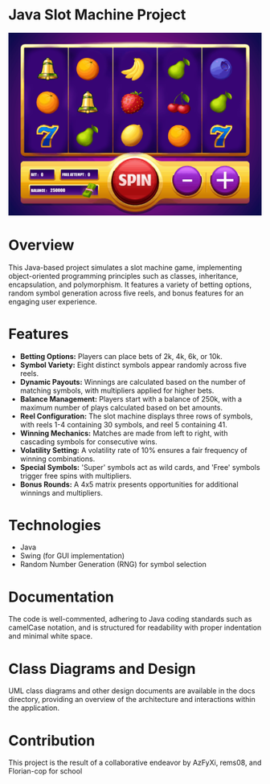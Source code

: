 # Java Slot Machine Project

![Alt text](SlotMachine.gif?raw=true "SlotMachine UI")

# Overview
This Java-based project simulates a slot machine game, implementing object-oriented programming principles such as classes, inheritance, encapsulation, and polymorphism. It features a variety of betting options, random symbol generation across five reels, and bonus features for an engaging user experience.

# Features
- **Betting Options:** Players can place bets of 2k, 4k, 6k, or 10k.
- **Symbol Variety:** Eight distinct symbols appear randomly across five reels.
- **Dynamic Payouts:** Winnings are calculated based on the number of matching symbols, with multipliers applied for higher bets.
- **Balance Management:** Players start with a balance of 250k, with a maximum number of plays calculated based on bet amounts.
- **Reel Configuration:** The slot machine displays three rows of symbols, with reels 1-4 containing 30 symbols, and reel 5 containing 41.
- **Winning Mechanics:** Matches are made from left to right, with cascading symbols for consecutive wins.
- **Volatility Setting:** A volatility rate of 10% ensures a fair frequency of winning combinations.
- **Special Symbols:** 'Super' symbols act as wild cards, and 'Free' symbols trigger free spins with multipliers.
- **Bonus Rounds:** A 4x5 matrix presents opportunities for additional winnings and multipliers.

# Technologies
- Java
- Swing (for GUI implementation)
- Random Number Generation (RNG) for symbol selection

# Documentation
The code is well-commented, adhering to Java coding standards such as camelCase notation, and is structured for readability with proper indentation and minimal white space.

# Class Diagrams and Design
UML class diagrams and other design documents are available in the docs directory, providing an overview of the architecture and interactions within the application.

# Contribution
This project is the result of a collaborative endeavor by AzFyXi, rems08, and Florian-cop for school
